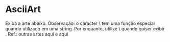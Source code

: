 # AsciiArt
Exiba a arte abaixo. Observação: o caracter \ tem uma função especial quando utilizado em uma string. Por enquanto, utilize \\ quando quiser exibir \.  Ref.: outras artes aqui e aqui
